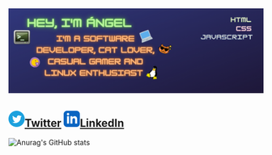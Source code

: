 ![banner](/img/banner.png)
---
![twitter](/img/twitter.png)[Twitter](https://twitter.com/adiaz9311)
![linkedin](/img/linkedin.png)[LinkedIn](https://www.linkedin.com/in/ad9311/)
---
![Anurag's GitHub stats](https://github-readme-stats.vercel.app/api?username=ad9311&show_icons=true&theme=tokyonight)
